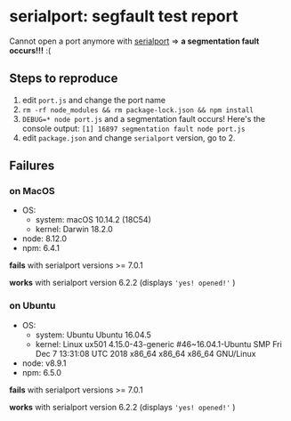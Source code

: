 # serialport: segfault test report

Cannot open a port anymore with [serialport](https://www.npmjs.com/package/serialport) => **a segmentation fault occurs!!!** :(

## Steps to reproduce

1. edit `port.js` and change the port name
2. `rm -rf node_modules && rm package-lock.json && npm install`
3. `DEBUG=* node port.js` and a segmentation fault occurs! Here's the console output: `[1] 16897 segmentation fault node port.js`
4. edit `package.json` and change `serialport` version, go to 2.

## Failures

### on MacOS

- OS:
  - system: macOS 10.14.2 (18C54)
  - kernel: Darwin 18.2.0
- node: 8.12.0
- npm: 6.4.1

**fails** with serialport versions >= 7.0.1

**works** with serialport version 6.2.2 (displays `'yes! opened!'` )

### on Ubuntu

- OS:
  - system: Ubuntu Ubuntu 16.04.5
  - kernel: Linux ux501 4.15.0-43-generic #46~16.04.1-Ubuntu SMP Fri Dec 7 13:31:08 UTC 2018 x86_64 x86_64 x86_64 GNU/Linux
- node: v8.9.1
- npm: 6.5.0

**fails** with serialport versions >= 7.0.1

**works** with serialport version 6.2.2 (displays `'yes! opened!'` )
